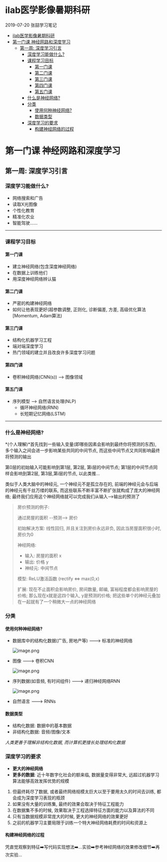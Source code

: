 # ilab医学影像暑期科研

2019-07-20 张喆学习笔记

- [ilab医学影像暑期科研](#ilab--------)
- [第一门课 神经网路和深度学习](#--------------)
  * [第一周: 深度学习引言](#-----------)
    + [深度学习能做什么?](#---------)
    + [课程学习目标](#------)
      - [第一门课](#----)
      - [第二门课](#----)
      - [第三门课](#----)
      - [第四门课](#----)
      - [第五门课](#----)
    + [什么是神经网络?](#--------)
    + [分类](#--)
      - [使用何种神经网络?](#---------)
      - [数据类型](#----)
    + [深度学习的要求](#-------)
      - [构建神经网络的过程](#---------)
# 第一门课 神经网路和深度学习

## 第一周: 深度学习引言

### 深度学习能做什么?

- 网络搜索和广告
- 读取X光图像
- 个性化教育
- 精准化农业
- 智能驾驶......

-----

### 课程学习目标

#### 第一门课

- 建立神经网络(包含深度神经网络)
- 在数据上训练他们
- 用深度神经网络辨认猫

#### 第二门课

- 严密的构建神经网络
- 如何让他表现更好(超参数调整, 正则化, 诊断偏差, 方差, 高级优化算法[Momentum, Adam算法)

#### 第三门课

- 结构化机器学习工程
- 端对端深度学习
- 热门领域的建立并且改良许多深度学习问题

#### 第四门课

- 卷积神经网络(CNN(s)) --> 图像领域

#### 第五门课

- 序列模型 --> 自然语言处理(NLP)
  - 循环神经网络(RNN)
  - 长短期记忆网络(LSTM)

-----

### 什么是神经网络?

*(个人理解)*首先找到一些输入变量(即哪些因素会影响到最终你将预测的东西), 多个输入之间会进一步影响某些共同的中间节点, 而这些中间节点又共同影响最终将预测的输出

第0层的初始输入可能影响到第1层, 第2层, 第i层的中间节点; 第1层的中间节点同样会影响到第2层, 第3层,第i层的节点, 以此类推...

类似于人类大脑中的神经元, 一个神经元不是孤立存在的, 前端的神经元会与后端的神经元有千丝万缕的联系, 而这些联系不断丰富不断扩张就构成了庞大的神经网络; 最终我们应用这个神经网络就可以完成我们从输入-->输出的预测了

> 房价预测的例子:
>
> 通过房屋的面积  --预测--> 房价
>
> 初始解决方案: 线性回归, 并且关注到房价永远非负, 因此当房屋面积很小时, 房价为0
>
> 神经网络:
>
> - 输入: 房屋的面积 x
> - 输出: 价格 y
> - 神经元: 中间节点
>
> 模型: ReLU激活函数  (rectify <=> max(0,x)
>
> 扩展: 现在不止面积会影响房价, 房间数量, 邮编, 富裕程度都会影响房屋的价格; 那么现在x就是这四个输入, y是预测的价格; 把这些单个的神经元叠加在一起就有了一个稍微大一点的神经网络

### 分类

#### 使用何种神经网络?

- 数据库中的结构化数据(广告, 房地产等) ---> 标准的神经网络

  ![image.png](https://upload-images.jianshu.io/upload_images/12014150-d98ef6247cbcc2d8.png?imageMogr2/auto-orient/strip%7CimageView2/2/w/1240)

- 图像 ---> 卷积CNN

  ![image.png](https://upload-images.jianshu.io/upload_images/12014150-cfc0f0390e16fb66.png?imageMogr2/auto-orient/strip%7CimageView2/2/w/1240)

- 序列数据(如音频, 有时间组件) ---> 递归神经网络RNN

  ![image.png](https://upload-images.jianshu.io/upload_images/12014150-e29f5a084b34dd54.png?imageMogr2/auto-orient/strip%7CimageView2/2/w/1240)

- 自然语言 ---> RNNs

#### 数据类型

- 结构化数据: 数据中的基本数据
- 非结构化数据: 音频/图像/文本

*人类更善于理解非结构化数据, 而计算机更擅长处理结构化数据*

### 深度学习的要求

- **更大的神经网络**
- **更多的数据**: 近十年数字化社会的额来临, 数据量变得非常大, 远超过机器学习算法能够高效发挥优势的规模

1. 但最终耗尽了数据, 或者最终网络规模太巨大以至于要用太久的时间去训练, 都会成为深度学习表现的瓶颈
2. 如果没有大量的训练集, 最终的效果会取决于特征工程能力
3. 在数据集不多的时候, 效果取决于工程选择特征方面的能力以及算法的不同
4. 只有当数据规模非常庞大的时候, 更大的神经网络的效果更好
5. 之前的机器学习主要局限于训练一个特大神经网络耗费的时间和资源上

#### 构建神经网络的过程

凭直觉观察到特征:arrow_right:写代码实现想法:arrow_right:...实验:arrow_right:参考神经网络的效果修改细节:arrow_right:再次实验...

